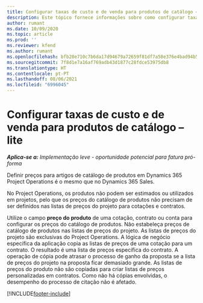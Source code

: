 ```yaml
---
title: Configurar taxas de custo e de venda para produtos de catálogo – lite
description: Este tópico fornece informações sobre como configurar taxas de custo e de vendas para itens num catálogo de produtos.
author: rumant
ms.date: 10/09/2020
ms.topic: article
ms.prod: ''
ms.reviewer: kfend
ms.author: rumant
ms.openlocfilehash: bfb28e710c7b6da17d94679a72659f81df7a58e376e4bad94b58c36de781b197
ms.sourcegitcommit: 7f8d1e7a16af769adb43d1877c28fdce53975db8
ms.translationtype: HT
ms.contentlocale: pt-PT
ms.lasthandoff: 08/06/2021
ms.locfileid: "6996045"
---
```

# <a name="set-up-cost-and-sales-rates-for-catalog-products---lite"></a>Configurar taxas de custo e de venda para produtos de catálogo – lite

_**Aplica-se a:** Implementação leve - oportunidade potencial para fatura pró-forma_


Definir preços para artigos de catálogo de produtos em Dynamics 365 Project Operations é o mesmo que no Dynamics 365 Sales.

No Project Operations, os produtos não podem ser estimados ou utilizados em projetos, pelo que os preços do catálogo de produtos não precisam de ser definidos nas listas de preços do projeto para cotações e contratos.

Utilize o campo **preço do produto** de uma cotação, contrato ou conta para configurar os preços do catálogo de produtos. Não estabeleça preços de catálogo de produtos nas listas de preços do projeto. As listas de preços do projeto são exclusivas do Project Operations. A lógica de negócio específica da aplicação copia as listas de preços de uma cotação para um contrato. O resultado é uma lista de preços específica do contrato. A operação de cópia pode atrasar o processo de ganho da proposta se a lista de preços do projeto na proposta ficar demasiado grande. As listas de preços do produto não são copiadas para criar listas de preços personalizadas em contratos. Como não há cópias envolvidas, o desempenho do processo de citação não é afetado.


[!INCLUDE[footer-include](../../includes/footer-banner.md)]